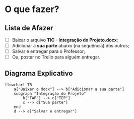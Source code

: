 # O que fazer?

## Lista de Afazer

- [ ] Baixar o arquivo **TIC - Integração do Projeto.docx**;
- [ ] Adicionar a **sua parte** abaixo (na sequência) dos outros;
- [ ] Salvar e entregar para o Professor;
- [ ] Ou, postar no Trello para alguém entregar.

## Diagrama Explicativo

```mermaid
flowchart TB
    a["Baixar o docx"] --> b["Adicionar a sua parte"]
    subgraph "Integração do Projeto"
        b["TAP"] --> c["TEP"]
        c --> d["Sua parte"]
    end
    d --> e["Salvar e entregar"]
```

